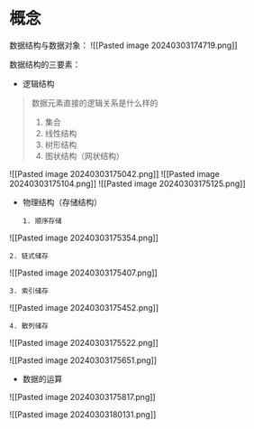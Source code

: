 
# 概念

数据结构与数据对象：
![[Pasted image 20240303174719.png]]

数据结构的三要素：
- 逻辑结构
> 数据元素直接的逻辑关系是什么样的
> 1. 集合
> 2. 线性结构
> 3. 树形结构
> 4. 图状结构（网状结构）


![[Pasted image 20240303175042.png]]
![[Pasted image 20240303175104.png]]
![[Pasted image 20240303175125.png]]
- 物理结构（存储结构）

	`1. 顺序存储`

![[Pasted image 20240303175354.png]]

	2. 链式储存

![[Pasted image 20240303175407.png]]

	3. 索引储存

![[Pasted image 20240303175452.png]]

	4. 散列储存

![[Pasted image 20240303175522.png]]

![[Pasted image 20240303175651.png]]

- 数据的运算

![[Pasted image 20240303175817.png]]

![[Pasted image 20240303180131.png]]
